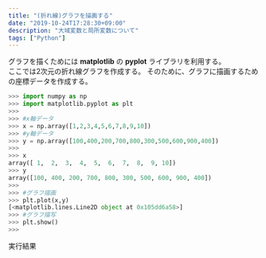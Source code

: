 ```yaml
---
title: "(折れ線)グラフを描画する"
date: "2019-10-24T17:28:30+09:00"
description: "大域変数と局所変数について"
tags: ["Python"]
---
```


<div class="note_content_by_programming_language" id="note_content_Python">

グラフを描くためには **matplotlib** の **pyplot** ライブラリを利用する。  
ここでは2次元の折れ線グラフを作成する。
そのために、グラフに描画するための座標データを作成する。

```python
>>> import numpy as np
>>> import matplotlib.pyplot as plt
>>> 
>>> #x軸データ
>>> x = np.array([1,2,3,4,5,6,7,8,9,10])
>>> #y軸データ
>>> y = np.array([100,400,200,700,800,300,500,600,900,400])
>>> 
>>> x
array([ 1,  2,  3,  4,  5,  6,  7,  8,  9, 10])
>>> y
array([100, 400, 200, 700, 800, 300, 500, 600, 900, 400])
>>> 
>>> #グラフ描画
>>> plt.plot(x,y)
[<matplotlib.lines.Line2D object at 0x105dd6a58>]
>>> #グラフ描写
>>> plt.show()
>>> 
```

実行結果

<!-- <img src="/img/datascience/Figure_1.png" width=50%> -->



</div>


